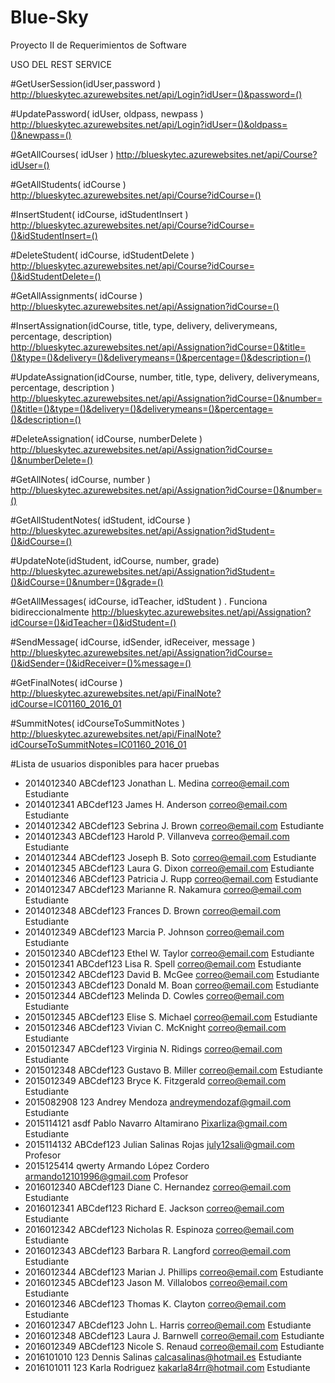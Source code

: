 # Blue-Sky
Proyecto II de Requerimientos de Software

USO DEL REST SERVICE

#GetUserSession(idUser,password )
http://blueskytec.azurewebsites.net/api/Login?idUser=()&password=()


#UpdatePassword( idUser, oldpass, newpass )
http://blueskytec.azurewebsites.net/api/Login?idUser=()&oldpass=()&newpass=()


#GetAllCourses( idUser )
http://blueskytec.azurewebsites.net/api/Course?idUser=()


#GetAllStudents( idCourse )
http://blueskytec.azurewebsites.net/api/Course?idCourse=()


#InsertStudent( idCourse, idStudentInsert )
http://blueskytec.azurewebsites.net/api/Course?idCourse=()&idStudentInsert=()


#DeleteStudent( idCourse, idStudentDelete )
http://blueskytec.azurewebsites.net/api/Course?idCourse=()&idStudentDelete=()


#GetAllAssignments( idCourse )
http://blueskytec.azurewebsites.net/api/Assignation?idCourse=()


#InsertAssignation(idCourse, title, type, delivery, deliverymeans, percentage, description)
http://blueskytec.azurewebsites.net/api/Assignation?idCourse=()&title=()&type=()&delivery=()&deliverymeans=()&percentage=()&description=()


#UpdateAssignation(idCourse, number, title, type, delivery, deliverymeans, percentage, description ) 
http://blueskytec.azurewebsites.net/api/Assignation?idCourse=()&number=()&title=()&type=()&delivery=()&deliverymeans=()&percentage=()&description=()

#DeleteAssignation( idCourse, numberDelete )
http://blueskytec.azurewebsites.net/api/Assignation?idCourse=()&numberDelete=()


#GetAllNotes( idCourse, number )
http://blueskytec.azurewebsites.net/api/Assignation?idCourse=()&number=()


#GetAllStudentNotes( idStudent, idCourse ) 
http://blueskytec.azurewebsites.net/api/Assignation?idStudent=()&idCourse=()


#UpdateNote(idStudent, idCourse, number, grade)
http://blueskytec.azurewebsites.net/api/Assignation?idStudent=()&idCourse=()&number=()&grade=()


#GetAllMessages( idCourse, idTeacher, idStudent ) . Funciona bidireccionalmente
http://blueskytec.azurewebsites.net/api/Assignation?idCourse=()&idTeacher=()&idStudent=()


#SendMessage( idCourse, idSender, idReceiver, message )
http://blueskytec.azurewebsites.net/api/Assignation?idCourse=()&idSender=()&idReceiver=()%message=()


#GetFinalNotes( idCourse ) 
http://blueskytec.azurewebsites.net/api/FinalNote?idCourse=IC01160_2016_01


#SummitNotes(  idCourseToSummitNotes )
http://blueskytec.azurewebsites.net/api/FinalNote?idCourseToSummitNotes=IC01160_2016_01


#Lista de usuarios disponibles para hacer pruebas
* 2014012340	ABCdef123	Jonathan L. Medina	correo@email.com	Estudiante
* 2014012341	ABCdef123	James H. Anderson	correo@email.com	Estudiante
* 2014012342	ABCdef123	Sebrina J. Brown	correo@email.com	Estudiante
* 2014012343	ABCdef123	Harold P. Villanveva	correo@email.com	Estudiante
* 2014012344	ABCdef123	Joseph B. Soto	correo@email.com	Estudiante
* 2014012345	ABCdef123	Laura G. Dixon	correo@email.com	Estudiante
* 2014012346	ABCdef123	Patricia J. Rupp	correo@email.com	Estudiante
* 2014012347	ABCdef123	Marianne R. Nakamura	correo@email.com	Estudiante
* 2014012348	ABCdef123	Frances D. Brown	correo@email.com	Estudiante
* 2014012349	ABCdef123	Marcia P. Johnson	correo@email.com	Estudiante
* 2015012340	ABCdef123	Ethel W. Taylor	correo@email.com	Estudiante
* 2015012341	ABCdef123	Lisa R. Spell	correo@email.com	Estudiante
* 2015012342	ABCdef123	David B. McGee	correo@email.com	Estudiante
* 2015012343	ABCdef123	Donald M. Boan	correo@email.com	Estudiante
* 2015012344	ABCdef123	Melinda D. Cowles	correo@email.com	Estudiante
* 2015012345	ABCdef123	Elise S. Michael	correo@email.com	Estudiante
* 2015012346	ABCdef123	Vivian C. McKnight	correo@email.com	Estudiante
* 2015012347	ABCdef123	Virginia N. Ridings	correo@email.com	Estudiante
* 2015012348	ABCdef123	Gustavo B. Miller	correo@email.com	Estudiante
* 2015012349	ABCdef123	Bryce K. Fitzgerald	correo@email.com	Estudiante
* 2015082908	123	Andrey Mendoza	andreymendozaf@gmail.com	Estudiante
* 2015114121	asdf	Pablo Navarro Altamirano	Pixarliza@gmail.com	Estudiante
* 2015114132	ABCdef123	Julian Salinas Rojas	july12sali@gmail.com	Profesor
* 2015125414	qwerty	Armando López Cordero	armando12101996@gmail.com	Profesor
* 2016012340	ABCdef123	Diane C. Hernandez	correo@email.com	Estudiante
* 2016012341	ABCdef123	Richard E. Jackson	correo@email.com	Estudiante
* 2016012342	ABCdef123	Nicholas R. Espinoza	correo@email.com	Estudiante
* 2016012343	ABCdef123	Barbara R. Langford	correo@email.com	Estudiante
* 2016012344	ABCdef123	Marian J. Phillips	correo@email.com	Estudiante
* 2016012345	ABCdef123	Jason M. Villalobos	correo@email.com	Estudiante
* 2016012346	ABCdef123	Thomas K. Clayton	correo@email.com	Estudiante
* 2016012347	ABCdef123	John L. Harris	correo@email.com	Estudiante
* 2016012348	ABCdef123	Laura J. Barnwell	correo@email.com	Estudiante
* 2016012349	ABCdef123	Nicole S. Renaud	correo@email.com	Estudiante
* 2016101010	123	Dennis Salinas	calcasalinas@hotmail.es	Estudiante
* 2016101011	123	Karla Rodriguez	kakarla84rr@hotmail.com	Estudiante





